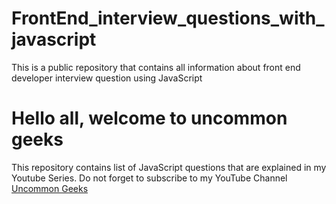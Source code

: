 # FrontEnd_interview_questions_with_javascript
This is a public repository that contains all information about front end developer interview question using JavaScript

# Hello all, welcome to uncommon geeks
This repository contains list of JavaScript questions that are explained in my Youtube Series. 
Do not forget to subscribe to my YouTube Channel [Uncommon Geeks](https://www.youtube.com/channel/UCSCNvSCk_Z9mBvUM-FJexRg)
